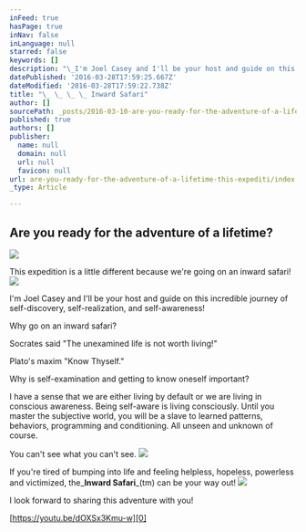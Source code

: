 ```yaml
---
inFeed: true
hasPage: true
inNav: false
inLanguage: null
starred: false
keywords: []
description: "\_I'm Joel Casey and I'll be your host and guide on this incredible journey of self-discovery, self-realization, and self-awareness! "
datePublished: '2016-03-28T17:59:25.667Z'
dateModified: '2016-03-28T17:59:22.738Z'
title: "\_ \_ \_ \_ Inward Safari"
author: []
sourcePath: _posts/2016-03-10-are-you-ready-for-the-adventure-of-a-lifetime-this-expediti.md
published: true
authors: []
publisher:
  name: null
  domain: null
  url: null
  favicon: null
url: are-you-ready-for-the-adventure-of-a-lifetime-this-expediti/index.html
_type: Article

---
```

## Are you ready for the adventure of a                                      lifetime?
![](https://the-grid-user-content.s3-us-west-2.amazonaws.com/b93afdad-73e4-468c-bd11-d85766f38884.jpg)

This expedition is a little different because we're  going on an inward safari!
![](https://s3-us-west-2.amazonaws.com/the-grid-img/p/a16b9cdd4619e346459696165008f47e5c9a67f1.png)

I'm Joel Casey and I'll be your host and guide on this incredible journey of self-discovery, self-realization, and self-awareness! 

Why go on an inward safari?

Socrates said "The unexamined life is not worth living!"

Plato's maxim "Know Thyself."

Why is self-examination and getting to know oneself important?

I have a sense that we are either living by default or we are living in conscious awareness. Being self-aware is living consciously. Until you master the subjective world, you will be a slave to learned patterns, behaviors, programming and conditioning. All unseen and unknown of course. 

You can't see what you can't see. ![](https://the-grid-user-content.s3-us-west-2.amazonaws.com/3bd7b973-92ac-48a4-93d9-e7a72b3291c5.jpg)

If you're tired of bumping into life and feeling helpless, hopeless, powerless and victimized, the_**Inward Safari**_(tm) can be your way out!
![](https://s3-us-west-2.amazonaws.com/the-grid-img/p/f6c984cc18f66ae56a3aa2e8aa58f07761bc9e0d.png)

I look forward to sharing this adventure with you!

[https://youtu.be/dOXSx3Kmu-w][0]

[0]: https://youtu.be/dOXSx3Kmu-w